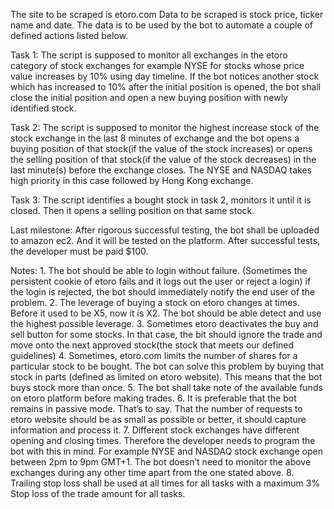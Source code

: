 
The site to be scraped is etoro.com  Data to be scraped is stock price, ticker name and date. The data is to be used by the bot to automate a couple of defined actions listed below.

Task 1:
The script is supposed to monitor all exchanges in the etoro category of stock exchanges for example NYSE for stocks whose price value increases by 10% using day timeline. If the bot notices another stock which has increased to 10% after the initial position is opened, the bot shall close the initial position and open a new buying position with newly identified stock.

Task 2:
The script is supposed to monitor the highest increase stock of the stock exchange in the last 8 minutes of exchange and the bot opens a buying position of that stock(if the value of the stock increases) or opens the selling position of that stock(if the value of the stock decreases)  in the last minute(s) before the exchange closes. The NYSE and NASDAQ takes high priority in this case followed by Hong Kong exchange.

Task 3:
The script identifies a bought stock in task 2, monitors it until it is closed. Then it opens a selling position on that same stock.

Last milestone:
After rigorous successful testing, the bot shall be uploaded to amazon ec2. And it will be tested on the platform. After successful tests, the developer must be paid $100.

Notes:
    1. The bot should be able to login without failure. (Sometimes the persistent cookie of etoro fails and it logs out the user or reject a login) if the login is rejected, the bot should immediately notify the end user of the problem.
    2. The leverage of buying a stock on etoro changes at times. Before it used to be X5, now it is X2. The bot should be able detect and use the highest possible leverage.
    3. Sometimes etoro deactivates the buy and sell button for some stocks. In that case, the bit should ignore the trade and move onto the next approved stock(the stock that meets our defined guidelines)
    4. Sometimes, etoro.com limits the number of shares for a particular stock to be bought. The bot can solve this problem by buying that stock in parts (defined as limited on etoro website). This means that the bot buys stock more than once.
    5. The bot shall take note of the available funds on etoro platform before making trades.
    6. It is preferable that the bot remains in passive mode. That’s to say. That the number of requests to etoro website should be as small as possible or better, it should capture information and process it.
    7. Different stock exchanges have different opening and closing times. Therefore the developer needs to program the bot with this in mind. For example NYSE and NASDAQ stock exchange open between 2pm to 9pm GMT+1. The bot doesn’t need to monitor the above exchanges during any other time apart from the one stated above.
    8. Trailing stop loss shall be used at all times for all tasks with a maximum 3% Stop loss of the trade amount for all tasks.